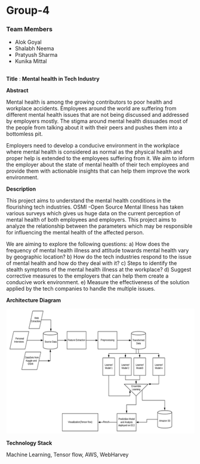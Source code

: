 # Group-4

### Team Members
* Alok Goyal<br>
* Shalabh Neema<br>
* Pratyush Sharma<br>
* Kunika Mittal<br>
##
   
 **Title** : **Mental health in Tech Industry**<br>
 
**Abstract**

Mental health is among the growing contributors to poor health and workplace accidents. Employees around the world are suffering from different mental health issues that are not being discussed and addressed by employers mostly. The stigma around mental health dissuades most of the people from talking about it with their peers and pushes them into a bottomless pit.
 
Employers need to develop a conducive environment in the workplace where mental health is considered as normal as the physical health and proper help is extended to the employees suffering from it. We aim to inform the employer about the state of mental health of their tech employees and provide them with actionable insights that can help them improve the work environment.


**Description**

This project aims to understand the mental health conditions in the flourishing tech industries. OSMI -Open Source Mental Illness has taken various surveys which gives us huge data on the current perception of mental health of both employees and employers. This project aims to analyze the relationship between the parameters which may be responsible for influencing the mental health of the affected person. 

We are aiming to explore the following questions:
a) How does the frequency of mental health illness and attitude towards mental health vary by geographic location?
b) How do the tech industries respond to the issue of mental health and how do they deal with it?
c) Steps to identify the stealth symptoms of the mental health illness at the workplace?
d) Suggest corrective measures to the employers that can help them create a conducive work environment.
e) Measure the effectiveness of the solution applied by the tech companies to handle the multiple issues.

**Architecture Diagram**

![Architecture Diagram](architecture_diagram.png) 

**Technology Stack**

Machine Learning, Tensor flow, AWS, WebHarvey